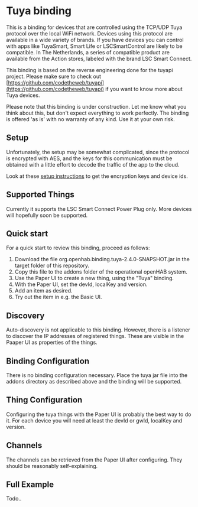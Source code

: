 # Tuya binding

This is a binding for devices that are controlled using the TCP/UDP Tuya protocol over the local WiFi network. Devices using this protocol are available in a wide variety of brands. If you have devices you can control with apps like TuyaSmart, Smart Life or LSCSmartControl are likely to be compatible.
In The Netherlands, a series of compatible product are available from the Action stores, labeled with the brand LSC Smart Connect. 

This binding is based on the reverse engineering done for the tuyapi project. Please make sure to check out [https://github.com/codetheweb/tuyapi](https://github.com/codetheweb/tuyapi) if you want to know more about Tuya devices.

Please note that this binding is under construction. Let me know what you think about this, but don't expect everything to work perfectly. The binding is offered 'as is' with no warranty of any kind. Use it at your own risk.

## Setup

Unfortunately, the setup may be somewhat complicated, since the protocol is encrypted with AES, and the keys for this communication must be obtained with a little effort to decode the traffic of the app to the cloud. 

Look at these [setup instructions](https://github.com/codetheweb/tuyapi/blob/master/docs/SETUP.md) to get the encryption keys and device ids.

## Supported Things

Currently it supports the LSC Smart Connect Power Plug only. More devices will hopefully soon be supported.

## Quick start

For a quick start to review this binding, proceed as follows:

1. Download the file org.openhab.binding.tuya-2.4.0-SNAPSHOT.jar in the target folder of this repository.
2. Copy this file to the addons folder of the operational openHAB system.
3. Use the Paper UI to create a new thing, using the "Tuya" binding.
4. With the Paper UI, set the devId, localKey and version. 
5. Add an item as desired.
6. Try out the item in e.g. the Basic UI.

## Discovery

Auto-discovery is not applicable to this binding. However, there is a listener to discover the IP addresses of registered things. These are visible in the Paaper UI as properties of the things.

## Binding Configuration

There is no binding configuration necessary. Place the tuya jar file into the addons directory as described above and the binding will be supported.

## Thing Configuration

Configuring the tuya things with the Paper UI is probably the best way to do it. For each device you will need at least the devId or gwId, localKey and version.

## Channels

The channels can be retrieved from the Paper UI after configuring. They should be reasonably self-explaining.


## Full Example

Todo..

